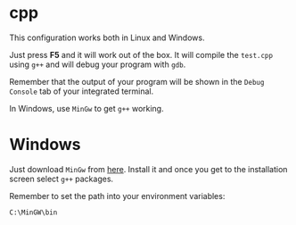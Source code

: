 # cpp

This configuration works both in Linux and Windows.

Just press **F5** and it will work out of the box. It will compile the `test.cpp` using `g++` and will debug your program with `gdb`.

Remember that the output of your program will be shown in the `Debug Console` tab of your integrated terminal.

In Windows, use `MinGw` to get `g++` working.

# Windows

Just download `MinGw` from [here](http://www.mingw.org/). Install it and once you get to the installation screen select `g++` packages.

Remember to set the path into your environment variables:

`C:\MinGW\bin`
